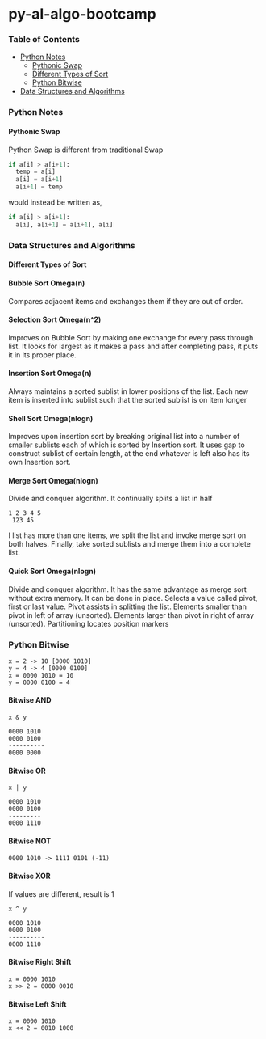 # py-al-algo-bootcamp

### Table of Contents
- [Python Notes](#python-notes)
  - [Pythonic Swap](#pythonic-swap)
  - [Different Types of Sort](#different-types-of-sort)
  - [Python Bitwise](#python-bitwise)
- [Data Structures and Algorithms](#data-structures-and-algorithms)

### Python Notes

#### Pythonic Swap

Python Swap is different from traditional Swap

```python
if a[i] > a[i+1]:
  temp = a[i]
  a[i] = a[i+1]
  a[i+1] = temp
```

would instead be written as,
```python
if a[i] > a[i+1]:
  a[i], a[i+1] = a[i+1], a[i]
```

### Data Structures and Algorithms

#### Different Types of Sort

#### Bubble Sort Omega(n)
Compares adjacent items and exchanges them if they are out of order.
#### Selection Sort Omega(n^2)
Improves on Bubble Sort by making one exchange for every pass through list. It looks for largest as it makes a pass
and after completing pass, it puts it in its proper place.
#### Insertion Sort Omega(n)
Always maintains a sorted sublist in lower positions of the list. Each new item is inserted into sublist such that the sorted
sublist is on item longer
#### Shell Sort Omega(nlogn)
Improves upon insertion sort by breaking original list into a number of smaller sublists each of which is sorted by
Insertion sort. It uses gap to construct sublist of certain length, at the end whatever is left also has its own Insertion
sort.
#### Merge Sort Omega(nlogn)
Divide and conquer algorithm. It continually splits a list in half
```
1 2 3 4 5
 123 45
```
I list has more than one items, we split the list and invoke merge sort on both halves. Finally, take sorted sublists and merge them into a complete list.
#### Quick Sort Omega(nlogn)
Divide and conquer algorithm. It has the same advantage as merge sort without extra memory. It can be done in place.
Selects a value called pivot, first or last value. Pivot assists in splitting the list. Elements smaller than pivot
in left of array (unsorted). Elements larger than pivot in right of array (unsorted). Partitioning locates position markers

### Python Bitwise

```
x = 2 -> 10 [0000 1010]
y = 4 -> 4 [0000 0100]
x = 0000 1010 = 10
y = 0000 0100 = 4
```

#### Bitwise AND

```
x & y

0000 1010
0000 0100
----------
0000 0000
```

#### Bitwise OR

```
x | y

0000 1010
0000 0100
---------
0000 1110
```

#### Bitwise NOT

```
0000 1010 -> 1111 0101 (-11)
```

#### Bitwise XOR

If values are different, result is 1

```
x ^ y 

0000 1010
0000 0100
----------
0000 1110 
```

#### Bitwise Right Shift

```
x = 0000 1010
x >> 2 = 0000 0010
```

#### Bitwise Left Shift

```
x = 0000 1010
x << 2 = 0010 1000
```
